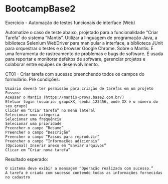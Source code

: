 # BootcampBase2

Exercício - Automação de testes funcionais de interface (Web)

Automatize o caso de teste abaixo, projetado para a funcionalidade “Criar Tarefa” do sistema “Mantis”. Utilizar a linguagem de programação Java, a biblioteca Selenium WebDriver para manipular a interface, a biblioteca JUnit para orquestrar o testes e o browser Google Chrome. Sobre o Mantis: É uma ferramenta de rastreamento de problemas e bugs de software. É usada para reportar e monitorar defeitos de software, gerenciar projetos e colaborar entre equipes de desenvolvimento.

CT01 - Criar tarefa com sucesso preenchendo todos os campos do formulário. Pré condições:

    Usuário deverá ter permissão para criação de tarefas em um projeto Passos:
    Acessar o Mantis (https://mantis-prova.base2.com.br/)
    Efetuar login (usuario: grupoXX, senha 123456, onde XX é o número do seu grupo)
    Clicar em “Criar tarefa” no menu lateral
    Selecionar uma categoria
    Selecionar uma frequência
    Selecionar uma prioridade
    Preencher o campo “Resumo”
    Preencher o campo “Descrição”
    Preencher o campo “Passos para reproduzir”
    Preencher o campo “Informações adicionais”
    (Opcional) Inserir anexo em “Enviar arquivos”
    Clicar em “Criar nova tarefa”

Resultado esperado:

    O sistema deve exibir a mensagem “Operação realizada com sucesso.”
    A tarefa é criada com sucesso contendo todas as informações fornecidas no cadastro

